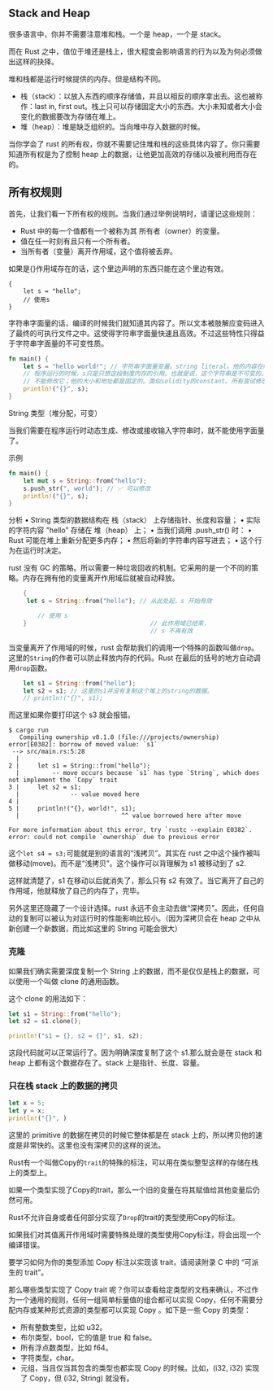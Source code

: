## Stack and Heap

很多语言中，你并不需要注意堆和栈。一个是 heap，一个是 stack。

而在 Rust 之中，值位于堆还是栈上，很大程度会影响语言的行为以及为何必须做出这样的抉择。

堆和栈都是运行时候提供的内存。但是结构不同。

-   栈（stack）：以放入东西的顺序存储值，并且以相反的顺序拿出去。这也被称作：last in, first out。栈上只可以存储固定大小的东西。大小未知或者大小会变化的数据要改为存储在堆上。
-   堆（heap）：堆是缺乏组织的。当向堆中存入数据的时候。

当你学会了 rust 的所有权，你就不需要记住堆和栈的这些具体内容了。你只需要知道所有权是为了控制 heap 上的数据，让他更加高效的存储以及被利用而存在的。

## 所有权规则

首先，让我们看一下所有权的规则。当我们通过举例说明时，请谨记这些规则：

-   Rust 中的每一个值都有一个被称为其 所有者（owner）的变量。
-   值在任一时刻有且只有一个所有者。
-   当所有者（变量）离开作用域，这个值将被丢弃。

如果是{}作用域存在的话，这个里边声明的东西只能在这个里边有效。

```
{
    let s = "hello";
    // 使用s
}
```

字符串字面量的话，编译的时候我们就知道其内容了。所以文本被肢解应变码进入了最终的可执行文件之中。这使得字符串字面量快速且高效。不过这些特性只得益于字符串字面量的不可变性质。

```rust
fn main() {
    let s = "hello world!"; // 字符串字面量变量。string literal。他的内容在编译时候已经确认了。直接存到了程序的二进制文件之中。在程序的数据段.rodata
    // 程序运行的时候，s只是只想这段制度内存的引用。也就是说，这个字符串是不可变的。
    // 不能修改它；他的大小和地址都是固定的。类似solidity的constant。所有尝试修改它的话都会报错。
    println!("{}", s);
}
```

String 类型（堆分配，可变）

当我们需要在程序运行时动态生成、修改或接收输入字符串时，就不能使用字面量了。

示例

```rust
fn main() {
    let mut s = String::from("hello");
    s.push_str(", world"); // ✅ 可以修改
    println!("{}", s);
}
```

分析
• String 类型的数据结构在 栈（stack） 上存储指针、长度和容量；
• 实际的字符内容 "hello" 存储在 堆（heap） 上；
• 当我们调用 .push_str() 时：
• Rust 可能在堆上重新分配更多内存；
• 然后将新的字符串内容写进去；
• 这个行为在运行时决定。

rust 没有 GC 的策略。所以需要一种垃圾回收的机制。它采用的是一个不同的策略。内存在拥有他的变量离开作用域后就被自动释放。

```rust
    {
     let s = String::from("hello"); // 从此处起，s 开始有效

        // 使用 s
    }                                  // 此作用域已结束，
                                       // s 不再有效
```

当变量离开了作用域的时候，rust 会帮助我们的调用一个特殊的函数叫做`drop`。这里的`String`的作者可以防止释放内存的代码。Rust 在最后的括号的地方自动调用`drop`函数。

```rust
    let s1 = String::from("hello");
    let s2 = s1; // 这里的s1并没有复制这个堆上的string的数据。
    // println!("{}", s1);
```

而这里如果你要打印这个 s3 就会报错。

```
$ cargo run
   Compiling ownership v0.1.0 (file:///projects/ownership)
error[E0382]: borrow of moved value: `s1`
 --> src/main.rs:5:28
  |
2 |     let s1 = String::from("hello");
  |         -- move occurs because `s1` has type `String`, which does not implement the `Copy` trait
3 |     let s2 = s1;
  |              -- value moved here
4 |
5 |     println!("{}, world!", s1);
  |                            ^^ value borrowed here after move

For more information about this error, try `rustc --explain E0382`.
error: could not compile `ownership` due to previous error
```

这个`let s4 = s3;`可能就是别的语言的“浅拷贝”。其实在 rust 之中这个操作被叫做移动(move)。而不是“浅拷贝”。这个操作可以背理解为 s1 被移动到了 s2.

这样就清楚了，s1 在移动以后就消失了，那么只有 s2 有效了。当它离开了自己的作用域，他就释放了自己的内存了，完毕。

另外这里还隐藏了一个设计选择。rust 永远不会主动去做“深拷贝”。因此，任何自动的复制可以被认为对运行时的性能影响比较小。（因为深拷贝会在 heap 之中从新创建一个新数据，而比如这里的 String 可能会很大）

### 克隆

如果我们确实需要深度复制一个 String 上的数据，而不是仅仅是栈上的数据，可以使用一个叫做 clone 的通用函数。

这个 clone 的用法如下：

```rust
let s1 = String::from("hello");
let s2 = s1.clone();

println!("s1 = {}, s2 = {}", s1, s2);
```

这段代码就可以正常运行了。因为明确深度复制了这个 s1.那么就会是在 stack 和 heap 上都有这个数据存在了。stack 上是指针、长度、容量。

### 只在栈 stack 上的数据的拷贝

```rust
let x = 5;
let y = x;
println!("{}", )
```

这里的 primitive 的数据在拷贝的时候它整体都是在 stack 上的，所以拷贝他的速度是非常快的。这里也没有深拷贝的这样的说法。

Rust有一个叫做Copy的`trait`的特殊的标注，可以用在类似整型这样的存储在栈上的类型上。

如果一个类型实现了Copy的trait，那么一个旧的变量在将其赋值给其他变量后仍然可用。

Rust不允许自身或者任何部分实现了`Drop`的trait的类型使用Copy的标注。

如果我们对其值离开作用域时需要特殊处理的类型使用Copy标注，将会出现一个编译错误。

要学习如何为你的类型添加 Copy 标注以实现该 trait，请阅读附录 C 中的 “可派生的 trait”。

那么哪些类型实现了 Copy trait 呢？你可以查看给定类型的文档来确认，不过作为一个通用的规则，任何一组简单标量值的组合都可以实现 Copy，任何不需要分配内存或某种形式资源的类型都可以实现 Copy 。如下是一些 Copy 的类型：

- 所有整数类型，比如 u32。
- 布尔类型，bool，它的值是 true 和 false。
- 所有浮点数类型，比如 f64。
- 字符类型，char。
- 元组，当且仅当其包含的类型也都实现 Copy 的时候。比如，(i32, i32) 实现了 Copy，但 (i32, String) 就没有。

